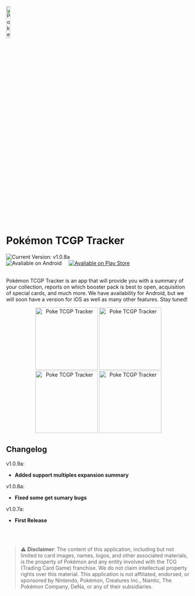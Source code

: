 <img alt="Poke TCGP Tracker" src="https://ptcgp.codetrigger.cl/resources/logo/logo_v1.1_white_bg_rounded.png" style="width:15%;" />

<h1> Pokémon TCGP Tracker</h1>

<img alt="Current Version: v1.0.8a" src="https://img.shields.io/badge/Current_Version-v1.0.9a-8A2BE2?labelColor=grey&logo=github">


<div align="left">
  <img alt="Avaliable on Android" src="https://img.shields.io/badge/Android-.apk-49bd3e?labelColor=grey&logo=android">
  &nbsp;
  &nbsp;
  <a href="https://play.google.com/store/apps/details?id=com.nahuen.apptrackerpkmpockettcgp" target="_blank">
    <img alt="Avaliable on Play Store" src="https://img.shields.io/badge/Google-Play_Store-49bd3e?logo=googleplay">
  </a>
  
</div>
<br>
<p>
  Pokémon TCGP Tracker is an app that will provide you with a summary of your collection, reports on which booster pack is best to open, acquisition of special cards, and much more. 
  We have availability for Android, but we will soon have a version for iOS as well as many other features. Stay tuned!
</p>
<div align="center">
  <img alt="Poke TCGP Tracker" src="https://ptcgp.codetrigger.cl/resources/screenshots/collection_01.jpg" style="width:170px;" />
  <img alt="Poke TCGP Tracker" src="https://ptcgp.codetrigger.cl/resources/screenshots/collection_02.jpg" style="width:170px;" />
  <img alt="Poke TCGP Tracker" src="https://ptcgp.codetrigger.cl/resources/screenshots/collection_03.jpg" style="width:170px;" />
  <img alt="Poke TCGP Tracker" src="https://ptcgp.codetrigger.cl/resources/screenshots/home_01.jpg" style="width:170px;" />
</div>



## Changelog

v1.0.9a:

- __Added support multiples expansion summary__

v1.0.8a:

- __Fixed some get sumary bugs__

v1.0.7a:

- __First Release__

<br>
<br>

> ⚠️ **Disclaimer**: The content of this application, including but not limited to card images, names, logos, and other associated materials,
> is the property of Pokémon and any entity involved with the TCG (Trading Card Game) franchise. We do not claim intellectual property rights
> over this material. This application is not affiliated, endorsed, or
> sponsored by Nintendo, Pokémon, Creatures Inc., Niantic, The Pokémon Company, DeNa, or any of their subsidiaries.



